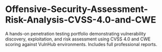 # Offensive-Security-Assessment-Risk-Analysis-CVSS-4.0-and-CWE
A hands-on penetration testing portfolio demonstrating vulnerability discovery, exploitation, and risk assessment using CVSS 4.0 and CWE scoring against VulnHub environments. Includes full professional reports.
